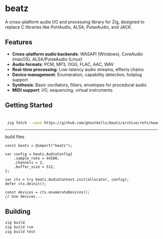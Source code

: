 # beatz

A cross-platform audio I/O and processing library for Zig, designed to replace C libraries like PortAudio, ALSA, PulseAudio, and JACK.

## Features

- **Cross-platform audio backends**: WASAPI (Windows), CoreAudio (macOS), ALSA/PulseAudio (Linux)
- **Audio formats**: PCM, MP3, OGG, FLAC, AAC, WAV
- **Real-time processing**: Low-latency audio streams, effects chains
- **Device management**: Enumeration, capability detection, hotplug support
- **Synthesis**: Basic oscillators, filters, envelopes for procedural audio
- **MIDI support**: I/O, sequencing, virtual instruments

## Getting Started
# 
```bash
 zig fetch --save https://github.com/ghostkellz/beatz/archive/refs/heads/main.tar.gz

```
--- 
build files
```zig
const beatz = @import("beatz");

var config = beatz.AudioConfig{
    .sample_rate = 44100,
    .channels = 2,
    .buffer_size = 512,
};

var ctx = try beatz.AudioContext.init(allocator, config);
defer ctx.deinit();

const devices = ctx.enumerateDevices();
// Use devices...
```

## Building

```bash
zig build
zig build run
zig build test
```
